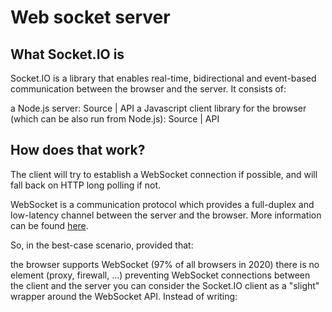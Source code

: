 # Web socket server 

## What Socket.IO is
Socket.IO is a library that enables real-time, bidirectional and event-based communication between the browser and the server. It consists of:

a Node.js server: Source | API
a Javascript client library for the browser (which can be also run from Node.js): Source | API

## How does that work?
The client will try to establish a WebSocket connection if possible, and will fall back on HTTP long polling if not.

WebSocket is a communication protocol which provides a full-duplex and low-latency channel between the server and the browser. More information can be found [here](https://en.wikipedia.org/wiki/WebSocket).

So, in the best-case scenario, provided that:

the browser supports WebSocket (97% of all browsers in 2020)
there is no element (proxy, firewall, ...) preventing WebSocket connections between the client and the server
you can consider the Socket.IO client as a "slight" wrapper around the WebSocket API. Instead of writing: